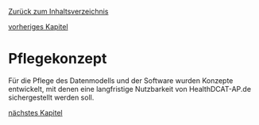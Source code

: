 [Zurück zum Inhaltsverzeichnis](https://healthdcat-ap-de.github.io/healthdcat-ap.de/report_stage_1.html)

[vorheriges Kapitel](https://healthdcat-ap-de.github.io/healthdcat-ap.de/report_stage_1/8_Zusammenfassung_und_weiteres_Vorgehen/8.2_Initialversion_Datenmodell.html)
# Pflegekonzept
Für die Pflege des Datenmodells und der Software wurden Konzepte entwickelt, mit denen eine langfristige Nutzbarkeit von HealthDCAT-AP.de sichergestellt werden soll.

[nächstes Kapitel](https://healthdcat-ap-de.github.io/healthdcat-ap.de/report_stage_1/8_Zusammenfassung_und_weiteres_Vorgehen/8.4_Beteiligungskonzept.html)